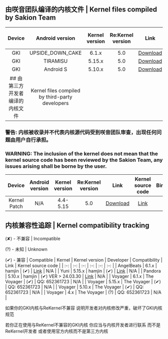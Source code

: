 ## 由咲音团队编译的内核文件 | Kernel files compiled by Sakion Team
| Device | Android version | Kernel version | Re:Kernel version | Link | Kernel source code | Binder | Signal |
| :-: | :-: | :-: | :-: | :-: | :-: | :-: | :-: |
| GKI | UPSIDE_DOWN_CAKE | 6.1.x | 5.0 | [Download](https://www.123pan.com/s/h1szVv-9mv4H.html) | N/A | ✔ | ✔ |
| GKI | TIRAMISU | 5.15.x | 5.0 | [Download](https://www.123pan.com/s/h1szVv-9mv4H.html) | N/A | ✔ | ✔ |
| GKI | Android S | 5.10.x | 5.0 | [Download](https://www.123pan.com/s/h1szVv-9mv4H.html) | N/A | ✔ | ✔ |
## 由第三方开发者编译的内核文件 | Kernel files compiled by third-party developers
### 警告: 内核被收录并不代表内核源代码受到咲音团队审查，出现任何问题由用户自行承担。
### WARNING: The inclusion of the kernel does not mean that the kernel source code has been reviewed by the Sakion Team, any issues arising shall be borne by the user.
| Device | Android version | Kernel version | Re:Kernel version | Link | Kernel source code | Binder | Signal |
| :-: | :-: | :-: | :-: | :-: | :-: | :-: | :-: |
| Kernel Patch | N/A | 4.4-5.15 | 5.0 | [Download](https://github.com/lzghzr/APatch_kpm/releases/download/1.0.0/re_kernel_1.3.6.4.kpm) | [Link](https://github.com/lzghzr/APatch_kpm/tree/main/re_kernel) | ✔ | ✔ |

## 内核兼容性追踪 | Kernel compatibility tracking
(✘) - 不兼容 | Incompatible

(?) - 未知 | Unknown

(✔) - 兼容 | Compatible
| Kernel | Kernel version | Developer | Compatibility | Link | Kernel source code |
| :-: | :-: | :-: | :-: | :-: | :-: |
| AngelBeats | 6.1.x | hamjin | (✔) | [Link](https://t.me/pandora_kernel_release) | N/A |
| Yuni | 5.15.x | hamjin | (✔) | [Link](https://t.me/pandora_kernel_release) | N/A |
| Pandora | 5.10.x | hamjin | (✔) VER > 24.03.30 | [Link](https://t.me/pandora_kernel_release) | N/A |
| Voyager | 6.1.x | The Voyager | (✔) | QQ: 652361723 | N/A |
| Voyager | 5.15.x | The Voyager | (✔) | QQ: 652361723 | N/A |
| Voyager | 5.10.x | The Voyager | (✔) | QQ: 652361723 | N/A |
| Voyager | 4.x | The Voyager | (?) | QQ: 652361723 | N/A |

如果你的GKI内核与ReKernel不兼容 说明开发者对内核修改严重，破坏了GKI内核规范

若你正在使用与ReKernel不兼容的GKI内核 你应当与内核开发者进行联系 而不是ReKernel开发者 或者使用官方内核而不是第三方内核
